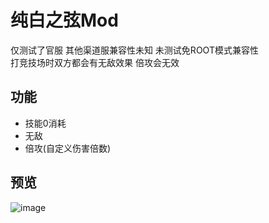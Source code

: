 # 纯白之弦Mod
仅测试了官服 其他渠道服兼容性未知 未测试免ROOT模式兼容性  
打竞技场时双方都会有无敌效果 倍攻会无效

## 功能
* 技能0消耗
* 无敌
* 倍攻(自定义伤害倍数)

## 预览
![image](https://ads-video-qn.xiaohongshu.com/recruit/58da212066fa943cd4a8df981d470903674839c9)
